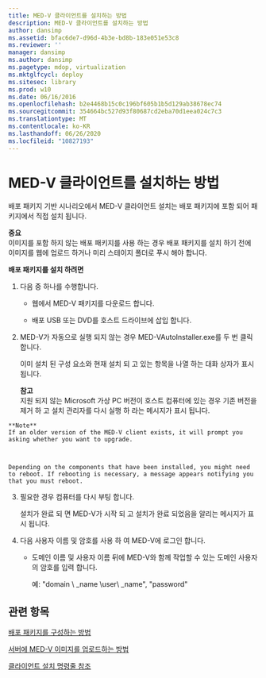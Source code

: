 ```yaml
---
title: MED-V 클라이언트를 설치하는 방법
description: MED-V 클라이언트를 설치하는 방법
author: dansimp
ms.assetid: bfac6de7-d96d-4b3e-bd8b-183e051e53c8
ms.reviewer: ''
manager: dansimp
ms.author: dansimp
ms.pagetype: mdop, virtualization
ms.mktglfcycl: deploy
ms.sitesec: library
ms.prod: w10
ms.date: 06/16/2016
ms.openlocfilehash: b2e4468b15c0c196bf605b1b5d129ab38678ec74
ms.sourcegitcommit: 354664bc527d93f80687cd2eba70d1eea024c7c3
ms.translationtype: MT
ms.contentlocale: ko-KR
ms.lasthandoff: 06/26/2020
ms.locfileid: "10827193"
---
```

# MED-V 클라이언트를 설치하는 방법


배포 패키지 기반 시나리오에서 MED-V 클라이언트 설치는 배포 패키지에 포함 되어 패키지에서 직접 설치 됩니다.

**중요**  
이미지를 포함 하지 않는 배포 패키지를 사용 하는 경우 배포 패키지를 설치 하기 전에 이미지를 웹에 업로드 하거나 미리 스테이지 폴더로 푸시 해야 합니다.



**배포 패키지를 설치 하려면**

1.  다음 중 하나를 수행합니다.

    -   웹에서 MED-V 패키지를 다운로드 합니다.

    -   배포 USB 또는 DVD를 호스트 드라이브에 삽입 합니다.

2.  MED-V가 자동으로 실행 되지 않는 경우 MED-VAutoInstaller.exe를 두 번 클릭 합니다.

    이미 설치 된 구성 요소와 현재 설치 되 고 있는 항목을 나열 하는 대화 상자가 표시 됩니다.

    **참고**  
    지원 되지 않는 Microsoft 가상 PC 버전이 호스트 컴퓨터에 있는 경우 기존 버전을 제거 하 고 설치 관리자를 다시 실행 하 라는 메시지가 표시 됩니다.



~~~
**Note**  
If an older version of the MED-V client exists, it will prompt you asking whether you want to upgrade.



Depending on the components that have been installed, you might need to reboot. If rebooting is necessary, a message appears notifying you that you must reboot.
~~~

3. 필요한 경우 컴퓨터를 다시 부팅 합니다.

   설치가 완료 되 면 MED-V가 시작 되 고 설치가 완료 되었음을 알리는 메시지가 표시 됩니다.

4. 다음 사용자 이름 및 암호를 사용 하 여 MED-V에 로그인 합니다.

   -   도메인 이름 및 사용자 이름 뒤에 MED-V와 함께 작업할 수 있는 도메인 사용자의 암호를 입력 합니다.

       예: "domain \ _name \\user\ _name", "password"

## 관련 항목


[배포 패키지를 구성하는 방법](how-to-configure-a-deployment-package.md)

[서버에 MED-V 이미지를 업로드하는 방법](how-to-upload-a-med-v-image-to-the-server.md)

[클라이언트 설치 명령줄 참조](client-installation-command-line-reference.md)









